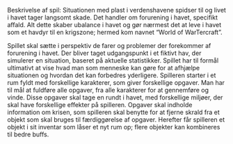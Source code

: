 Beskrivelse af spil: 
Situationen med plast i verdenshavene spidser til og livet i havet tager langsomt skade. Det handler om forurening i havet, specifikt affald. Alt dette skaber ubalance i havet og gør nærmest det at leve i havet som et havdyr til en krigszone; hermed kom navnet “World of WarTercraft”.

Spillet skal sætte i perspektiv de farer og problemer der forekommer af forurening i havet. Der bliver taget udgangspunkt i et fiktivt hav, der simulerer en situation, baseret på aktuelle statistikker. Spillet har til formål ultimativt at vise hvad man som menneske kan gøre for at afhjælpe situationen og hvordan det kan forbedres yderligere.
Spilleren starter i et rum fyldt med forskellige karakterer, som giver forskellige opgaver. Man har til mål at fuldføre alle opgaver, fra alle karakterer for at gennemføre og vinde. Disse opgaver skal tage en rundt i havet, med forskellige miljøer, der skal have forskellige effekter på spilleren.
Opgaver skal indholde information om krisen, som spilleren skal benytte for at fjerne skrald fra et objekt som skal bruges til færdiggørelse af opgaver. Herefter får spilleren et objekt i sit inventar som låser et nyt rum op; flere objekter kan kombineres til bedre buffs.

